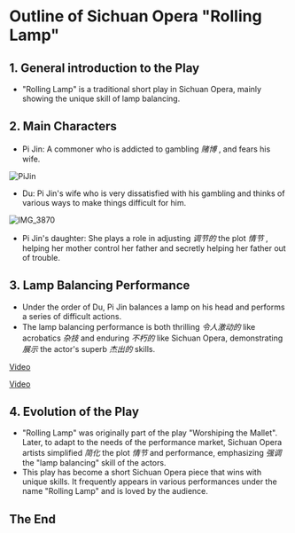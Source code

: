 # Outline of Sichuan Opera "Rolling Lamp"

## 1. General  introduction to the Play
- "Rolling Lamp" is a traditional short play in Sichuan Opera, mainly showing the unique skill of lamp balancing.

## 2. Main Characters
- Pi Jin: A commoner who is addicted to gambling *赌博* , and fears his wife.

![PiJin](https://github.com/bewfz/static/assets/78918999/1702a04c-bd40-4b41-9c96-3ab775830bdf)

- Du: Pi Jin's wife who is very dissatisfied with his gambling and thinks of various ways to make things difficult for him.

![IMG_3870](https://github.com/bewfz/static/assets/78918999/117b646d-656d-4546-8437-ad03ddf2a70e)

- Pi Jin's daughter: She plays a role in adjusting *调节的* the plot *情节* , helping her mother control her father and secretly helping her father out of trouble.

## 3. Lamp Balancing Performance
- Under the order of Du, Pi Jin balances a lamp on his head and performs a series of difficult actions.
- The lamp balancing performance is both thrilling *令人激动的* like acrobatics *杂技* and enduring *不朽的* like Sichuan Opera, demonstrating *展示* the actor's superb *杰出的* skills.

[Video](./Asset/showcast.mp4)

<a href="./Asset/showcast.mp4" target="_blank">Video</a>

## 4. Evolution of the Play
- "Rolling Lamp" was originally part of the play "Worshiping the Mallet". Later, to adapt to the needs of the performance market, Sichuan Opera artists simplified *简化* the plot *情节* and performance, emphasizing *强调* the "lamp balancing" skill of the actors.
- This play has become a short Sichuan Opera piece that wins with unique skills. It frequently appears in various performances under the name "Rolling Lamp" and is loved by the audience.











## The End
